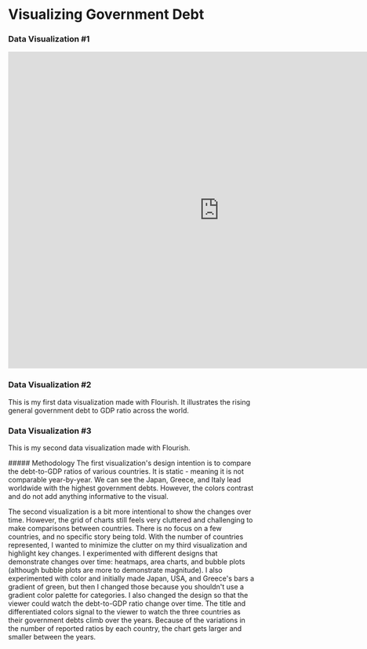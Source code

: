 # Visualizing Government Debt

### Data Visualization #1
<iframe src="https://data.oecd.org/chart/6Ogs" width="860" height="645" style="border: 0" mozallowfullscreen="true" webkitallowfullscreen="true" allowfullscreen="true"><a href="https://data.oecd.org/chart/6Ogs" target="_blank">OECD Chart: General government debt, Total, % of GDP, Annual, 2019</a></iframe>

### Data Visualization #2
This is my first data visualization made with Flourish. It illustrates the rising general government debt to GDP ratio across the world. 
<div class="flourish-embed flourish-chart" data-src="visualisation/11154742"><script src="https://public.flourish.studio/resources/embed.js"></script></div>

### Data Visualization #3
This is my second data visualization made with Flourish. 
<div class="flourish-embed flourish-hierarchy" data-src="visualisation/11154892"><script src="https://public.flourish.studio/resources/embed.js"></script></div>
##### Methodology 
The first visualization's design intention is to compare the debt-to-GDP ratios of various countries. It is static - meaning it is not comparable year-by-year. We can see the Japan, Greece, and Italy lead worldwide with the highest government debts. However, the colors contrast and do not add anything informative to the visual. 

The second visualization is a bit more intentional to show the changes over time. However, the grid of charts still feels very cluttered and challenging to make comparisons between countries. There is no focus on a few countries, and no specific story being told. With the number of countries represented, I wanted to minimize the clutter on my third visualization and highlight key changes. I experimented with different designs that demonstrate changes over time: heatmaps, area charts, and bubble plots (although bubble plots are more to demonstrate magnitude). I also experimented with color and initially made Japan, USA, and Greece's bars a gradient of green, but then I changed those because you shouldn't use a gradient color palette for categories. I also changed the design so that the viewer could watch the debt-to-GDP ratio change over time. The title and differentiated colors signal to the viewer to watch the three countries as their government debts climb over the years. Because of the variations in the number of reported ratios by each country, the chart gets larger and smaller between the years. 
 
